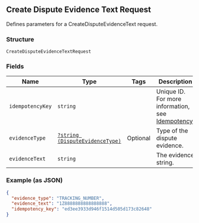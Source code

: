 ## Create Dispute Evidence Text Request

Defines parameters for a CreateDisputeEvidenceText request.

### Structure

`CreateDisputeEvidenceTextRequest`

### Fields

| Name | Type | Tags | Description |
|  --- | --- | --- | --- |
| `idempotencyKey` | `string` |  | Unique ID. For more information,<br>see [Idempotency](https://developer.squareup.com/docs/docs/working-with-apis/idempotency). |
| `evidenceType` | [`?string (DisputeEvidenceType)`](/doc/models/dispute-evidence-type.md) | Optional | Type of the dispute evidence. |
| `evidenceText` | `string` |  | The evidence string. |

### Example (as JSON)

```json
{
  "evidence_type": "TRACKING_NUMBER",
  "evidence_text": "1Z8888888888888888",
  "idempotency_key": "ed3ee3933d946f1514d505d173c82648"
}
```

